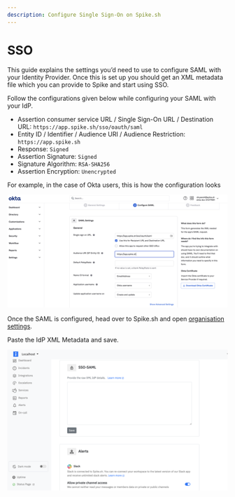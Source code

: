 ```yaml
---
description: Configure Single Sign-On on Spike.sh
---
```


# SSO



This guide explains the settings you’d need to use to configure SAML with your Identity Provider. Once this is set up you should get an XML metadata file which you can provide to Spike and start using SSO.



Follow the configurations given below while configuring your SAML with your IdP.

* Assertion consumer service URL / Single Sign-On URL / Destination URL: `https://app.spike.sh/sso/oauth/saml`
* Entity ID / Identifier / Audience URI / Audience Restriction: `https://app.spike.sh`
* Response: `Signed`
* Assertion Signature: `Signed`
* Signature Algorithm: `RSA-SHA256`
* Assertion Encryption: `Unencrypted`



For example, in the case of Okta users, this is how the configuration looks

![](<../.gitbook/assets/image (140).png>)



Once the SAML is configured, head over to Spike.sh and open [organisation settings](https://app.spike.sh/settings/org).

Paste the IdP XML Metadata and save.

![](<../.gitbook/assets/image (142).png>)



&#x20;
